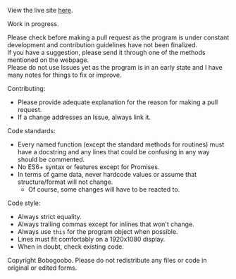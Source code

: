 View the live site [here](https://bobogoobo.github.io/tapir/).

Work in progress.

Please check before making a pull request as the program is under constant development and contribution guidelines have not been finalized.    
If you have a suggestion, please send it through one of the methods mentioned on the webpage.    
Please do not use Issues yet as the program is in an early state and I have many notes for things to fix or improve.

Contributing:
- Please provide adequate explanation for the reason for making a pull request.
- If a change addresses an Issue, always link it.

Code standards:
- Every named function (except the standard methods for routines) must have a docstring and any lines that could be confusing in any way should be commented.
- No ES6+ syntax or features except for Promises.
- In terms of game data, never hardcode values or assume that structure/format will not change.
	- Of course, some changes will have to be reacted to.

Code style:
- Always strict equality.
- Always trailing commas except for inlines that won't change.
- Always use `this` for the program object when possible.
- Lines must fit comfortably on a 1920x1080 display.
- When in doubt, check existing code.

Copyright Bobogoobo. Please do not redistribute any files or code in original or edited forms.